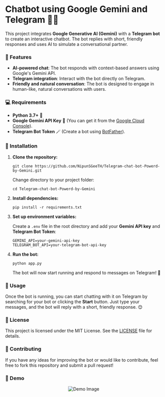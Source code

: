 
<body>
  <h1>Chatbot using Google Gemini and Telegram 🤖💬</h1>
  
  <p>This project integrates <strong>Google Generative AI (Gemini)</strong> with a <strong>Telegram bot</strong> to create an interactive chatbot. The bot replies with short, friendly responses and uses AI to simulate a conversational partner.</p>

  <h3>🚀 Features</h3>
  <ul>
    <li><strong>AI-powered chat</strong>: The bot responds with context-based answers using Google's Gemini API.</li>
    <li><strong>Telegram integration</strong>: Interact with the bot directly on Telegram.</li>
    <li><strong>Friendly and natural conversation</strong>: The bot is designed to engage in human-like, natural conversations with users.</li>
  </ul>

  <h3>💻 Requirements</h3>
  <ul>
    <li><strong>Python 3.7+</strong> 🐍</li>
    <li><strong>Google Gemini API Key</strong> 🔑 (You can get it from the <a href="https://console.cloud.google.com/" target="_blank">Google Cloud Console</a>).</li>
    <li><strong>Telegram Bot Token</strong> 🪄 (Create a bot using <a href="https://core.telegram.org/bots#botfather" target="_blank">BotFather</a>).</li>
  </ul>

  <h3>🔧 Installation</h3>
  <ol>
    <li><strong>Clone the repository:</strong>
      <pre><code>git clone https://github.com/NipunSGeeTH/Telegram-chat-bot-Powerd-by-Gemini.git</code></pre>
      <p>Change directory to your project folder:</p>
      <pre><code>cd Telegram-chat-bot-Powerd-by-Gemini</code></pre>
    </li>
    <li><strong>Install dependencies:</strong>
      <pre><code>pip install -r requirements.txt</code></pre>
    </li>
    <li><strong>Set up environment variables:</strong>
      <p>Create a <code>.env</code> file in the root directory and add your <strong>Gemini API key</strong> and <strong>Telegram Bot Token</strong>:</p>
      <pre><code>GEMINI_API=your-gemini-api-key
TELEGRAM_BOT_API=your-telegram-bot-api-key</code></pre>
    </li>
    <li><strong>Run the bot:</strong>
      <pre><code>python app.py</code></pre>
      <p>The bot will now start running and respond to messages on Telegram! 🎉</p>
    </li>
  </ol>

  <h3>📱 Usage</h3>
  <p>Once the bot is running, you can start chatting with it on Telegram by searching for your bot or clicking the <strong>Start</strong> button. Just type your messages, and the bot will reply with a short, friendly response. 😊</p>

  <h3>📝 License</h3>
  <p>This project is licensed under the MIT License. See the <a href="LICENSE" target="_blank">LICENSE</a> file for details.</p>

  <h3>🤝 Contributing</h3>
  <p>If you have any ideas for improving the bot or would like to contribute, feel free to fork this repository and submit a pull request!</p>

  <h3>📸 Demo</h3>
  <p align="center">
    <img src="https://raw.githubusercontent.com/yourusername/your-repository/main/demo_image.png" alt="Demo Image" style="width: auto; height: auto;">
  </p>
</body>
</html>
